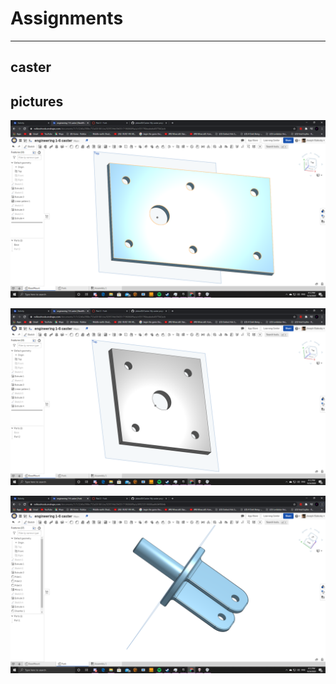 # Assignments

------------------

## caster

## pictures

![The Base](Caster_Part_Pics/CasterBase.png)

![The Mount](Caster_Part_Pics/CasterMount.png)

![The Fork](Caster_Part_Pics/CasterFork.png)

